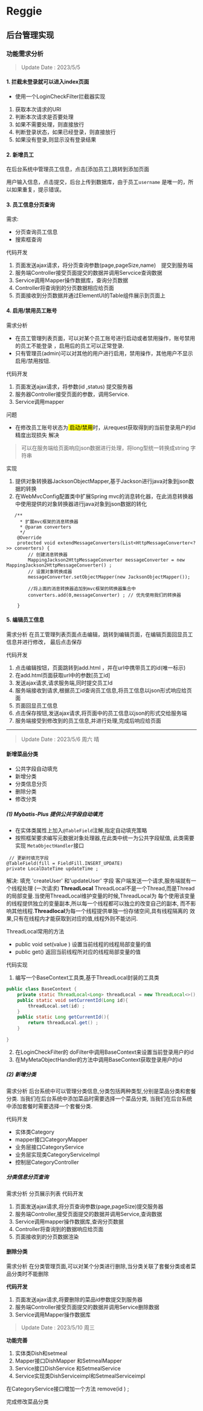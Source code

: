 # Reggie
## 后台管理实现

### 功能需求分析



>  Update Date : 2023/5/5

#### 1. 拦截未登录就可以进入index页面
- 使用一个LoginCheckFilter拦截器实现
1. 获取本次请求的URI
2. 判断本次请求是否要处理
3. 如果不需要处理，则直接放行
4. 判断登录状态，如果已经登录，则直接放行
5. 如果没有登录,则显示没有登录结果

#### 2. 新增员工
在后台系统中管理员工信息，点击[添加员工],跳转到添加页面

用户输入信息，点击提交，后台上传到数据库，由于员工`username` 是唯一的，所以如果重复，提示错误。

#### 3. 员工信息分页查询
需求:
- 分页查询员工信息
- 搜索框查询

代码开发
1. 页面发送ajax请求，将分页查询参数(page,pageSize,name)　提交到服务端
2. 服务端Controller接受页面提交的数据并调用Servcice查询数据
3. Service调用Ｍapper操作数据库，查询分页数据
4. Controller将查询到的分页数据相应给页面
5. 页面接收到分页数据并通过ElementUI的Table组件展示到页面上

#### 4. 启用/禁用员工账号
需求分析
- 在员工管理列表页面，可以对某个员工账号进行启动或者禁用操作，账号禁用的员工不能登录
，启用后的员工可以正常登录.
- 只有管理员(admin)可以对其他的用户进行启用，禁用操作，其他用户不显示启用/禁用按钮.

代码开发
1. 页面发送ajax请求，将参数(id ,status) 提交服务器
2. 服务器Controller接受页面的参数，调用Service.
3. Service调用mapper 

问题
- 在修改员工账号状态为<mark> 启动/禁用</mark>时，从request获取得到的当前登录用户的id精度出现损失
解决
> 可以在服务端给页面响应json数据进行处理，将long型统一转换成string 字符串

实现
1. 提供对象转换器JacksonObjectMapper,基于Jackson进行java对象到json数据的转换
2. 在WebMvcConfig配置类中扩展Spring mvc的消息转化器，在此消息转换器中使用提供的对象转换器进行java对象到json数据的转化
```
   /**
     * 扩展mvc框架的消息转换器
     * @param converters
     */
    @Override
    protected void extendMessageConverters(List<HttpMessageConverter<?>> converters) {
        // 创建消息转换器
        MappingJackson2HttpMessageConverter messageConverter = new MappingJackson2HttpMessageConverter() ;
        // 设置对象转换成器
        messageConverter.setObjectMapper(new JacksonObjectMapper());

        //将上面的消息转换器追加到mvc框架的转换器集合中
        converters.add(0,messageConverter) ; // 优先使用我们的转换器

    }
```

#### 5. 编辑员工信息
需求分析
    在员工管理列表页面点击编辑，跳转到编辑页面，在编辑页面回显员工信息并进行修改，
    最后点击保存

代码开发
1. 点击编辑按钮，页面跳转到add.html ，并在url中携带员工的id(唯一标示)
2. 在add.html页面获取url中的参数[员工id]
3. 发送ajax请求,请求服务端,同时提交员工Id
4. 服务端接收到请求,根据员工id查询员工信息,将员工信息以json形式响应给页面
5. 页面回显员工信息
6. 点击保存按钮,发送ajax请求,将页面中的员工信息以json的形式交给服务端
7. 服务端接受到修改到的员工信息,并进行处理,完成后响应给页面

---
>  Update Date : 2023/5/6 周六 晴
#### 新增菜品分类

- 公共字段自动填充
- 新增分类
- 分类信息分页
- 删除分类
- 修改分类

##### (1) Mybatis-Plus 提供公共字段自动填充
- 在实体类属性上加入`@TableField`注解,指定自动填充策略
- 按照框架要求编写元数据对象处理器,在此类中统一为公共字段赋值,
   此类需要实现 ``MetaObjectHandler``接口
```
 // 更新时填充字段
@TableField(fill = FieldFill.INSERT_UPDATE)
private LocalDateTime updateTime ;
```
解决: 填充 'createUser' 和'updateUser' 字段
客户端发送一个请求,服务端就有一个线程处理 (一次请求)
**ThreadLocal**
ThreadLocal不是一个Thread,而是Thread的局部变量.当使用ThreadLocal维护变量的时候,ThreadLocal为
每个使用该变量的线程提供独立的变量副本,所以每一个线程都可以独立的改变自己的副本,
而不影响其他线程.**Threadlocal**为每一个线程提供单独一份存储空间,具有线程隔离的
效果,只有在线程内才能获取到对应的值,线程外则不能访问.

ThreadLocal常用的方法
- public void set(value ) 设置当前线程的线程局部变量的值
- public get()            返回当前线程所对应的线程局部变量的值

代码实现 
1. 编写一个BaseContext工具类,基于ThreadLocal封装的工具类
```java
public class BaseContext {
    private static ThreadLocal<Long> threadLocal = new ThreadLocal<>(); 
    public static void setCurrentId(Long id){
        threadLocal.set(id) ;
    }
    public static Long getCurrentId(){
        return threadLocal.get() ;
    }
    
}
```
2. 在LoginCheckFilter的 doFilter中调用BaseContext来设置当前登录用户的id
3. 在MyMetaObjectHandler的方法中调用BaseContext获取登录用户的id 

##### (2) 新增分类

需求分析
后台系统中可以管理分类信息,分类包括两种类型,分别是菜品分类和套餐分类.
当我们在后台系统中添加菜品时需要选择一个菜品分类,
当我们在后台系统中添加套餐时需要选择一个套餐分类.

代码开发
- 实体类Category
- mapper接口CategoryMapper
- 业务层接口CategoryService
- 业务层实现类CategoryServiceImpl
- 控制层CategoryController


##### 分类信息分页查询
需求分析
分页展示列表
代码开发
1. 页面发送ajax请求,将分页查询参数(page,pageSize)提交服务器
2. 服务端Controller,接受页面提交的数据并调用Service,查询数据
3. Service调用mapper操作数据库,查询分页数据
4. Controller将查询到的数据响应给页面
5. 页面接收到的分页数据渲染

#### 删除分类
需求分析
在分类管理页面,可以对某个分类进行删除,当分类关联了套餐分类或者菜品分类时不能删除

**代码开发**
1. 页面发送ajax请求,将要删除的菜品id参数提交到服务器
2. 服务端Controller接受页面提交的数据并调用Service删除数据
3. Service调用Mapper操作数据库
> Update Date : 2023/5/10 周三

**功能完善**
1. 实体类Dish和setmeal
2. Mapper接口DishMapper 和SetmealMapper
3. Service接口DishService 和SetmealService
4. Service实现类DishServiceimpl和SetmealServiceimpl

在CategoryService接口增加一个方法 remove(id ) ; 

完成修改菜品分类
